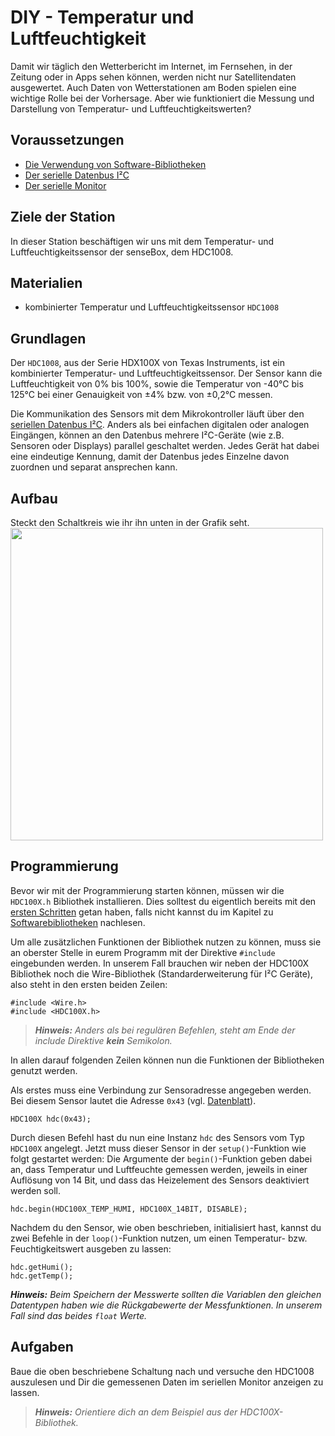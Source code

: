 # DIY - Temperatur und Luftfeuchtigkeit
Damit wir täglich den Wetterbericht im Internet, im Fernsehen, in der Zeitung oder in Apps sehen können, werden nicht nur Satellitendaten ausgewertet. Auch Daten von Wetterstationen am Boden spielen eine wichtige Rolle bei der Vorhersage. Aber wie funktioniert die Messung und Darstellung von Temperatur- und Luftfeuchtigkeitswerten?

## Voraussetzungen
- [Die Verwendung von Software-Bibliotheken](../../grundlagen/software_libraries.md)
- [Der serielle Datenbus I²C](../../grundlagen/der_serielle_datenbus.md)
- [Der serielle Monitor](../../grundlagen/der_serielle_monitor.md)

## Ziele der Station
In dieser Station beschäftigen wir uns mit dem Temperatur- und Luftfeuchtigkeitssensor der senseBox, dem HDC1008.

## Materialien
- kombinierter Temperatur und Luftfeuchtigkeitssensor `HDC1008`

## Grundlagen
<!--sec data-title="HDC1008 Sensor" data-id="grundlagensensor" data-collapse=true ces-->
Der `HDC1008`, aus der Serie HDX100X von Texas Instruments, ist ein kombinierter Temperatur- und Luftfeuchtigkeitssensor. Der Sensor kann die Luftfeuchtigkeit von 0% bis 100%, sowie die Temperatur von -40°C bis 125°C bei einer Genauigkeit von ±4% bzw. von ±0,2°C messen.
<!--endsec-->

<!--sec data-title="I²C Bus" data-id="grundlageni2c" data-collapse=true ces-->
Die Kommunikation des Sensors mit dem Mikrokontroller läuft über den [seriellen Datenbus I²C](../../grundlagen/der_serielle_datenbus.md).
Anders als bei einfachen digitalen oder analogen Eingängen, können an den Datenbus mehrere I²C-Geräte (wie z.B. Sensoren oder Displays) parallel geschaltet werden.
Jedes Gerät hat dabei eine eindeutige Kennung, damit der Datenbus jedes Einzelne davon zuordnen und separat ansprechen kann.
<!--endsec-->

## Aufbau
Steckt den Schaltkreis wie ihr ihn unten in der Grafik seht.
<img src="https://raw.githubusercontent.com/sensebox/resources/master/images/edu/aufbau_station_5.png" width="500"/>

## Programmierung
Bevor wir mit der Programmierung starten können, müssen wir die `HDC100X.h` Bibliothek installieren.
Dies solltest du eigentlich bereits mit den [ersten Schritten](../../getting_started/installation_der_software.md) getan haben, falls nicht kannst du im Kapitel zu [Softwarebibliotheken](../../grundlagen/software_libraries.md) nachlesen.

Um alle zusätzlichen Funktionen der Bibliothek nutzen zu können, muss sie an oberster Stelle in eurem Programm mit der Direktive `#include` eingebunden werden. In unserem Fall brauchen wir neben der HDC100X Bibliothek noch die Wire-Bibliothek (Standarderweiterung für I²C Geräte), also steht in den ersten beiden Zeilen:
```arduino
#include <Wire.h>
#include <HDC100X.h>
```
> ***Hinweis:*** *Anders als bei regulären Befehlen, steht am Ende der include Direktive **kein** Semikolon.*

In allen darauf folgenden Zeilen können nun die Funktionen der Bibliotheken genutzt werden.

<!--sec data-title="setup() Funktion" data-id="programmierungsetup" data-collapse=true ces-->
Als erstes muss eine Verbindung zur Sensoradresse angegeben werden. Bei diesem Sensor lautet die Adresse `0x43` (vgl. [Datenblatt](https://github.com/sensebox/resources/raw/master/datasheets/datasheet_hdc1008.pdf)).
```arduino
HDC100X hdc(0x43);
```
Durch diesen Befehl hast du nun eine Instanz `hdc` des Sensors vom Typ `HDC100X` angelegt. Jetzt muss dieser Sensor in der `setup()`-Funktion wie folgt gestartet werden:
Die Argumente der `begin()`-Funktion geben dabei an, dass Temperatur und Luftfeuchte gemessen werden, jeweils in einer Auflösung von 14 Bit, und dass das Heizelement des Sensors deaktiviert werden soll.
```arduino
hdc.begin(HDC100X_TEMP_HUMI, HDC100X_14BIT, DISABLE);
```
<!--endsec-->

<!--sec data-title="loop() Funktion" data-id="programmierungloop" data-collapse=true ces-->
Nachdem du den Sensor, wie oben beschrieben, initialisiert hast, kannst du zwei Befehle in der `loop()`-Funktion nutzen, um einen Temperatur- bzw. Feuchtigkeitswert ausgeben zu lassen:
```arduino
hdc.getHumi();
hdc.getTemp();
```
***Hinweis:*** *Beim Speichern der Messwerte sollten die Variablen den gleichen Datentypen haben wie die Rückgabewerte der Messfunktionen. In unserem Fall sind das beides `float` Werte.*
<!--endsec-->

## Aufgaben

<!--sec data-title="Aufgabe 1" data-id="aufg1" data-collapse=true ces-->
Baue die oben beschriebene Schaltung nach und versuche den HDC1008 auszulesen und Dir die gemessenen Daten im seriellen Monitor anzeigen zu lassen.

> ***Hinweis:*** *Orientiere dich an dem Beispiel aus der HDC100X-Bibliothek.*
<!--endsec-->
